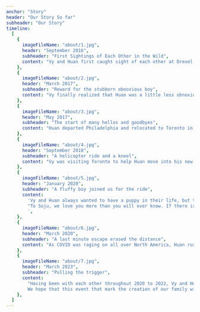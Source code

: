 ```yaml
---
anchor: "Story"
header: "Our Story So far"
subheader: "Our Story"
timeline:
  [
    {
      imageFileName: "about/1.jpg",
      header: "September 2016",
      subheader: "First Sightings of Each Other in the Wild",
      content: "Vy and Huan first caught sight of each other at Drexel University, during a club’s event. Vy’s first impression of Huan was that he was such an obnoxious (nham nhở) person. Yet when asked out that same night, Vy still agreed to go for the sake of networking. Little did she know she was networking for a lifetime commitment…",
    },
    {
      imageFileName: "about/2.jpg",
      header: "March 2017",
      subheader: "Reward for the stubborn obnoxious boy",
      content: "Vy finally realized that Huan was a little less obnoxious than she initially thought and decided to give their relationship a chance to bud on March 12th, 2017. It was the best 2 months of their life, being able to be close to each other. Yet they knew deep down what they were enjoying were just temporary…",
    },
    {
      imageFileName: "about/3.jpg",
      header: "May 2017",
      subheader: "The start of many hellos and goodbyes",
      content: "Huan departed Philadelphia and relocated to Toronto in September 2017. By that time, they haven’t met each other since May. Huan made his first trip back to Philly to see Vy in August, and all felt right again when they were together. However, they realized that it was just the start of their biggest test, distance. Philly and Toronto was close enough for them to visit each other once every month, but no matter how much joy they felt during the hellos, their hearts became heavier and heavier with each goodbyes…",
    },
    {
      imageFileName: "about/4.jpg",
      header: "September 2018",
      subheader: "A helicopter ride and a kneel",
      content: "Vy was visiting Toronto to help Huan move into his new place. He randomly took her to Billy Bishop Airport unbeknownst of any intention since nothing was planned before. They hopped on a helicopter ride around Toronto downtown core. The experience was overwhelming enough for Vy, who had never been on a helicopter. Once the ride is over, Vy’s soul, which hadn’t even reached the ground, got lifted up again when Huan kneel down and popped the ultimate question. YES.",
    },
    {
      imageFileName: "about/5.jpg",
      header: "January 2020",
      subheader: "A fluffy boy joined us for the ride",
      content:
        'Vy and Huan always wanted to have a puppy in their life, but their distance prevented them from doing so. Sensing that it was the right moment, Huan decided to one day ask Vy if she wanted him to adopt a puppy. That same evening, the adorable Mal-Shi pup, later came to be known as Soju joined their family. Vy immediately travelled to Toronto the following day to see her new “son”. Adopted by Huan, but Soju had never been able to be away from Vy since that day.
        "To Soju, we love you more than you will ever know. If there is another life, we wish that you will be our son by birth and that we will get a chance to raise you and give you the best life that you deserve to have. You are our little ray of sunshine amidst the worldly chaos that ensue since 2020. Thank you for entering our life and giving us the privilege of raising you into your adorable self that we love so dearly."
        ',
    },
    {
      imageFileName: "about/6.jpg",
      header: "March 2020",
      subheader: "A last minute escape erased the distance",
      content: "As COVID was raging on all over North America, Huan rushed over to Philly to pick Vy up as he feared that the border between the two countries might be closed. After a last minute scare that the border might be closed while they’re still in the US, they rushed back to Canada in the night and made it back to Toronto just in time. “How long will you remain in Canada?” – asked the border agent. “Two weeks” – said Vy. Little did she know, that two weeks was actually two years, enough time for her to call Toronto home and establish a life together with Huan and Soju. At last, the average distance between them is reduced to within arms reach.",
    },
    {
      imageFileName: "about/7.jpg",
      header: "March 2023",
      subheader: "Pulling the trigger",
      content:
        "Having been with each other throughout 2020 to 2022, Vy and Huan quickly got used to life with each other. Many laughs were shared, and many arguments were mended. They felt that they’re finally ready to officially join one another under one roof. Huan and Vy’s wedding ceremony will take place on Saturday, March 4th, 2023.
        We hope that this event that mark the creation of our family will bring joy to all our friends and family. We thank you again for taking your time to read about our journey on how we get to where we are right now. We humbly ask for your well wishes and blessings as we kickstart this new and exciting journey together.",
    },
  ]
---
```

